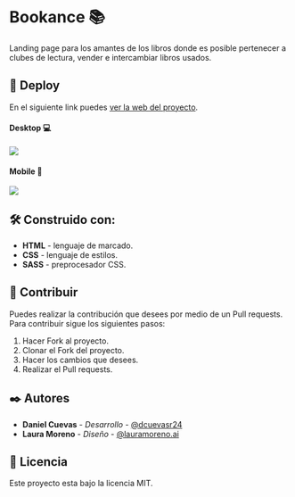 # Bookance 📚

Landing page para los amantes de los libros donde es posible pertenecer a clubes de lectura, vender e intercambiar libros usados.

## 🚀 Deploy

En el siguiente link puedes [ver la web del proyecto](https://dcuevas24.github.io/Bookance/ "Demo del proyecto").

#### Desktop 💻

![](https://i.imgur.com/SCtsxLl.png)

#### Mobile 📱

![](https://i.imgur.com/EkQaYag.png)

## 🛠️ Construido con:

- **HTML** - lenguaje de marcado.
- **CSS** - lenguaje de estilos.
- **SASS** - preprocesador CSS.

## 🤝 Contribuir

Puedes realizar la contribución que desees por medio de un Pull requests. Para contribuir sigue los siguientes pasos:

1. Hacer Fork al proyecto.
2. Clonar el Fork del proyecto.
3. Hacer los cambios que desees.
4. Realizar el Pull requests.

## ✒️ Autores

- **Daniel Cuevas** - _Desarrollo_ - [@dcuevasr24](https://twitter.com/dcuevasr24 "@dcuevasr24")
- **Laura Moreno** - _Diseño_ - [@lauramoreno.ai](https://www.instagram.com/lauramoreno.ai/?utm_medium=copy_link "@lauramoreno.ai")

## 📄 Licencia

Este proyecto esta bajo la licencia MIT.
